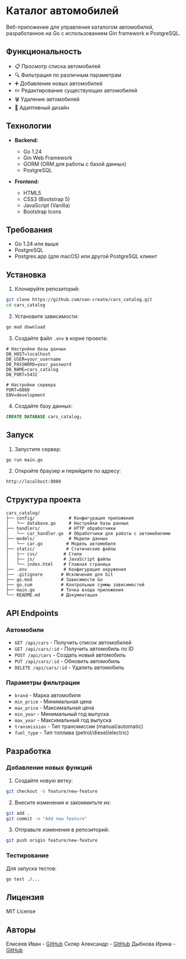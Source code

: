 # Каталог автомобилей

Веб-приложение для управления каталогом автомобилей, разработанное на Go с использованием Gin framework и PostgreSQL.

## Функциональность

- 📋 Просмотр списка автомобилей
- 🔍 Фильтрация по различным параметрам
- ➕ Добавление новых автомобилей
- ✏️ Редактирование существующих автомобилей
- 🗑️ Удаление автомобилей
- 📱 Адаптивный дизайн

## Технологии

- **Backend:**
  - Go 1.24
  - Gin Web Framework
  - GORM (ORM для работы с базой данных)
  - PostgreSQL

- **Frontend:**
  - HTML5
  - CSS3 (Bootstrap 5)
  - JavaScript (Vanilla)
  - Bootstrap Icons

## Требования

- Go 1.24 или выше
- PostgreSQL
- Postgres.app (для macOS) или другой PostgreSQL клиент

## Установка

1. Клонируйте репозиторий:
```bash
git clone https://github.com/van-create/cars_catalog.git
cd cars_catalog
```

2. Установите зависимости:
```bash
go mod download
```

3. Создайте файл `.env` в корне проекта:
```env
# Настройки базы данных
DB_HOST=localhost
DB_USER=your_username
DB_PASSWORD=your_password
DB_NAME=cars_catalog
DB_PORT=5432

# Настройки сервера
PORT=8080
ENV=development
```

4. Создайте базу данных:
```sql
CREATE DATABASE cars_catalog;
```

## Запуск

1. Запустите сервер:
```bash
go run main.go
```

2. Откройте браузер и перейдите по адресу:
```
http://localhost:8080
```

## Структура проекта

```
cars_catalog/
├── config/             # Конфигурация приложения
│   └── database.go     # Настройки базы данных
├── handlers/           # HTTP обработчики
│   └── car_handler.go  # Обработчики для работы с автомобилями
├── models/             # Модели данных
│   └── car.go         # Модель автомобиля
├── static/            # Статические файлы
│   ├── css/          # Стили
│   ├── js/           # JavaScript файлы
│   └── index.html    # Главная страница
├── .env              # Конфигурация окружения
├── .gitignore       # Исключения для Git
├── go.mod           # Зависимости Go
├── go.sum           # Контрольные суммы зависимостей
├── main.go          # Точка входа приложения
└── README.md        # Документация
```

## API Endpoints

### Автомобили

- `GET /api/cars` - Получить список автомобилей
- `GET /api/cars/:id` - Получить автомобиль по ID
- `POST /api/cars` - Создать новый автомобиль
- `PUT /api/cars/:id` - Обновить автомобиль
- `DELETE /api/cars/:id` - Удалить автомобиль

### Параметры фильтрации

- `brand` - Марка автомобиля
- `min_price` - Минимальная цена
- `max_price` - Максимальная цена
- `min_year` - Минимальный год выпуска
- `max_year` - Максимальный год выпуска
- `transmission` - Тип трансмиссии (manual/automatic)
- `fuel_type` - Тип топлива (petrol/diesel/electric)

## Разработка

### Добавление новых функций

1. Создайте новую ветку:
```bash
git checkout -b feature/new-feature
```

2. Внесите изменения и закоммитьте их:
```bash
git add .
git commit -m "Add new feature"
```

3. Отправьте изменения в репозиторий:
```bash
git push origin feature/new-feature
```

### Тестирование

Для запуска тестов:
```bash
go test ./...
```

## Лицензия

MIT License

## Авторы

Елисеев Иван - [GitHub](https://github.com/van-create)
Скляр Александр - [GitHub](https://github.com/your-username)
Дыбнова Ирина - [GitHub](https://github.com/your-username)